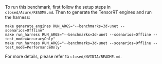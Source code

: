 To run this benchmark, first follow the setup steps in `closed/Azure/README.md`. Then to generate the TensorRT engines and run the harness:

```
make generate_engines RUN_ARGS="--benchmarks=3d-unet --scenarios=Offline"
make run_harness RUN_ARGS="--benchmarks=3d-unet --scenarios=Offline --test_mode=AccuracyOnly"
make run_harness RUN_ARGS="--benchmarks=3d-unet --scenarios=Offline --test_mode=PerformanceOnly"
```

For more details, please refer to `closed/NVIDIA/README.md`.
